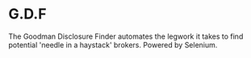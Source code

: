 # G.D.F
The Goodman Disclosure Finder automates the legwork it takes to find potential 'needle in a haystack' brokers. Powered by Selenium.
